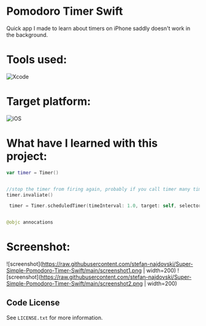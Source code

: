 # Pomodoro Timer Swift
 Quick app I made to learn about timers on iPhone saddly doesn't work in the background.

# Tools used:
![Xcode](https://img.shields.io/badge/Xcode-007ACC?style=for-the-badge&logo=Xcode&logoColor=white)

# Target platform:
![iOS](https://img.shields.io/badge/iOS-000000?style=for-the-badge&logo=ios&logoColor=white)

# What have I learned with this project:
```Swift
var timer = Timer()


//stop the timer from firing again, probably if you call timer many times it speeds up the timer lol 
timer.invaliate()

 timer = Timer.scheduledTimer(timeInterval: 1.0, target: self, selector: #selector(updateCounter), userInfo: nil, repeats: true)


@objc annocations
```


# Screenshot:
![screenshot](https://raw.githubusercontent.com/stefan-najdovski/Super-Simple-Pomodoro-Timer-Swift/main/screenshot1.png | width=200)
![screenshot](https://raw.githubusercontent.com/stefan-najdovski/Super-Simple-Pomodoro-Timer-Swift/main/screenshot2.png | width=200)

<!-- LICENSE -->
## Code License

See `LICENSE.txt` for more information.


